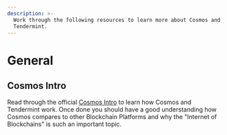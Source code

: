 ```yaml
---
description: >-
  Work through the following resources to learn more about Cosmos and
  Tendermint.
---
```


# General

## Cosmos Intro

Read through the official [Cosmos Intro](https://v1.cosmos.network/intro) to learn how Cosmos and Tendermint work. Once done you should have a good understanding how Cosmos compares to other Blockchain Platforms and why the "Internet of Blockchains" is such an important topic.


